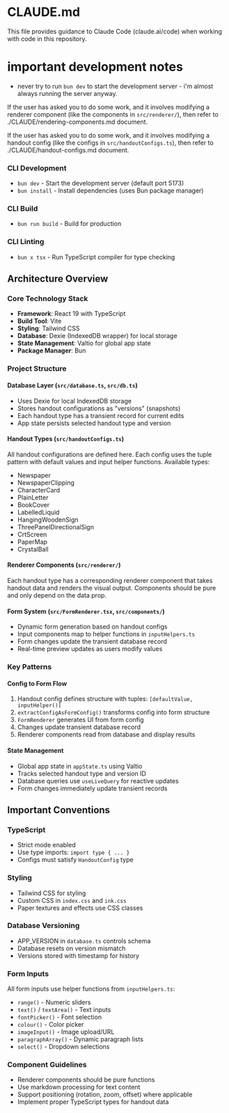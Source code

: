# CLAUDE.md

This file provides guidance to Claude Code (claude.ai/code) when working with code in this repository.

# important development notes

- never try to run `bun dev` to start the development server - i'm almost always running the server anyway.

If the user has asked you to do some work, and it involves modifying a renderer component (like the components in `src/renderer/`), then refer to ./CLAUDE/rendering-components.md document.

If the user has asked you to do some work, and it involves modifying a handout config (like the configs in `src/handoutConfigs.ts`), then refer to ./CLAUDE/handout-configs.md document.

### CLI Development

- `bun dev` - Start the development server (default port 5173)
- `bun install` - Install dependencies (uses Bun package manager)

### CLI Build

- `bun run build` - Build for production

### CLI Linting

- `bun x tsx` - Run TypeScript compiler for type checking

## Architecture Overview

### Core Technology Stack

- **Framework**: React 19 with TypeScript
- **Build Tool**: Vite
- **Styling**: Tailwind CSS
- **Database**: Dexie (IndexedDB wrapper) for local storage
- **State Management**: Valtio for global app state
- **Package Manager**: Bun

### Project Structure

#### Database Layer (`src/database.ts`, `src/db.ts`)

- Uses Dexie for local IndexedDB storage
- Stores handout configurations as "versions" (snapshots)
- Each handout type has a transient record for current edits
- App state persists selected handout type and version

#### Handout Types (`src/handoutConfigs.ts`)

All handout configurations are defined here. Each config uses the tuple pattern with default values and input helper functions. Available types:

- Newspaper
- NewspaperClipping
- CharacterCard
- PlainLetter
- BookCover
- LabelledLiquid
- HangingWoodenSign
- ThreePanelDirectionalSign
- CrtScreen
- PaperMap
- CrystalBall

#### Renderer Components (`src/renderer/`)

Each handout type has a corresponding renderer component that takes handout data and renders the visual output. Components should be pure and only depend on the data prop.

#### Form System (`src/FormRenderer.tsx`, `src/components/`)

- Dynamic form generation based on handout configs
- Input components map to helper functions in `inputHelpers.ts`
- Form changes update the transient database record
- Real-time preview updates as users modify values

### Key Patterns

#### Config to Form Flow

1. Handout config defines structure with tuples: `[defaultValue, inputHelper()]`
2. `extractConfigAsFormConfig()` transforms config into form structure
3. `FormRenderer` generates UI from form config
4. Changes update transient database record
5. Renderer components read from database and display results

#### State Management

- Global app state in `appState.ts` using Valtio
- Tracks selected handout type and version ID
- Database queries use `useLiveQuery` for reactive updates
- Form changes immediately update transient records

## Important Conventions

### TypeScript

- Strict mode enabled
- Use type imports: `import type { ... }`
- Configs must satisfy `HandoutConfig` type

### Styling

- Tailwind CSS for styling
- Custom CSS in `index.css` and `ink.css`
- Paper textures and effects use CSS classes

### Database Versioning

- APP_VERSION in `database.ts` controls schema
- Database resets on version mismatch
- Versions stored with timestamp for history

### Form Inputs

All form inputs use helper functions from `inputHelpers.ts`:

- `range()` - Numeric sliders
- `text()` / `textArea()` - Text inputs
- `fontPicker()` - Font selection
- `colour()` - Color picker
- `imageInput()` - Image upload/URL
- `paragraphArray()` - Dynamic paragraph lists
- `select()` - Dropdown selections

### Component Guidelines

- Renderer components should be pure functions
- Use markdown processing for text content
- Support positioning (rotation, zoom, offset) where applicable
- Implement proper TypeScript types for handout data
